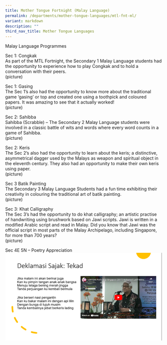 ```yaml
---
title: Mother Tongue Fortnight (Malay Language)
permalink: /departments/mother-tongue-languages/mtl-fnt-ml/
variant: markdown
description: ""
third_nav_title: Mother Tongue Languages
---
```

Malay Language Programmes  

Sec 1:  Congkak   
As part of the MTL Fortnight, the Secondary 1 Malay Language students had the opportunity to experience how to play Congkak and to hold a conversation with their peers.  
(picture)  
	

Sec 1: Gasing  
The Sec 1’s also had the opportunity to know more about the traditional game ‘gasing’ or top and created one using a toothpick and coloured papers. It was amazing to see that it actually worked!  
(picture)  


Sec 2: Sahibba  
Sahibba (Scrabble) – The Secondary 2 Malay Language students were involved in a classic battle of wits and words where every word counts in a game of Sahibba.  
(picture)  


Sec 2: Keris  
The Sec 2’s also had the opportunity to learn about the keris; a distinctive, asymmetrical dagger used by the Malays as weapon and spiritual object in the eleventh century. They also had an opportunity to make their own keris using paper.  
(picture)  


Sec 3 Batik Painting  
The Secondary 3 Malay Language Students had a fun time exhibiting their creativity in colouring the traditional art of batik painting.  
(picture)  


Sec 3: Khat Calligraphy  
The Sec 3’s had the opportunity to do khat calligraphy; an artistic practise of handwriting using brushwork based on Jawi scripts. Jawi is written in a modified Arabic script and read in Malay. Did you know that Jawi was the official script in most parts of the Malay Archipelago, including Singapore, for more than 700 years?  
(picture)  


Sec 4E 5N – Poetry Appreciation  
![](/images/Department/MTL/PoetryAppreciation.png) 